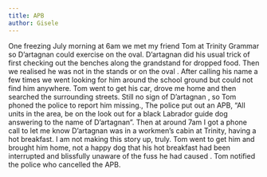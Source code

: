 ```yaml
---
title: APB
author: Gisele
---
```


One freezing July morning at 6am we met my friend Tom at Trinity Grammar so D’artagnan could exercise on the oval. D’artagnan did his usual trick of first checking out the benches along the grandstand for dropped food. Then we realised he was not in the stands or on the oval . After calling his name a few times we went looking for him around the school ground but could not find him anywhere. Tom went to get his car, drove me home and then searched the surrounding streets. Still no sign of D’artagnan , so Tom phoned the police to report him missing., The police put out an APB, “All units in the area, be on the look out for a black Labrador guide dog answering to the name of D’artagnan”. Then at around 7am I got a phone call to let me know D’artagnan was in a workmen’s cabin at Trinity, having a hot breakfast. I am not making this story up, truly. Tom went to get him and brought him home, not a happy dog that his hot breakfast had been interrupted and blissfully unaware of the fuss he had caused . Tom notified the police who cancelled the APB.
